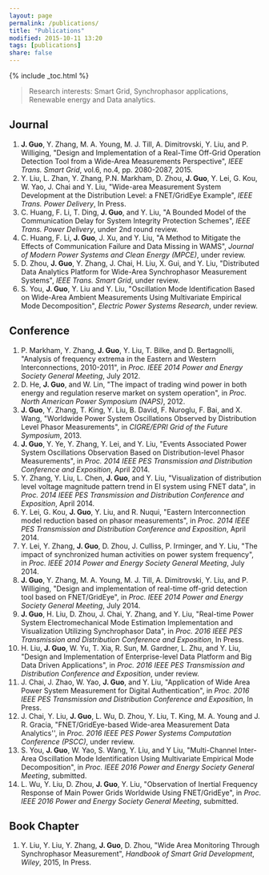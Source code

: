 ```yaml
---
layout: page
permalink: /publications/
title: "Publications"
modified: 2015-10-11 13:20
tags: [publications]
share: false
---
```

{% include _toc.html %}

> Research interests: Smart Grid, Synchrophasor applications, Renewable energy and Data analytics.

## Journal
1. **J. Guo**, Y. Zhang, M. A. Young, M. J. Till, A. Dimitrovski, Y. Liu, and P. Williging, "Design and Implementation of a Real-Time Off-Grid Operation Detection Tool from a Wide-Area Measurements Perspective", *IEEE Trans. Smart Grid*, vol.6, no.4, pp. 2080-2087, 2015. [<i class="fa fa-link"></i>](http://ieeexplore.ieee.org/lpdocs/epic03/wrapper.htm?arnumber=6894219)
2. Y. Liu, L. Zhan, Y. Zhang, P.N. Markham, D. Zhou, **J. Guo**, Y. Lei, G. Kou, W. Yao, J. Chai and Y. Liu, "Wide-area Measurement System Development at the Distribution Level: a FNET/GridEye Example", *IEEE Trans. Power Delivery*, In Press. [<i class="fa fa-link"></i>](https://ieeexplore.ieee.org/xpl/articleDetails.jsp?arnumber=7265090)
3. C. Huang, F. Li, T. Ding, **J. Guo**, and Y. Liu, "A Bounded Model of the Communication Delay for System Integrity Protection Schemes", *IEEE Trans. Power Delivery*, under 2nd round review.
4. C. Huang, F. Li, **J. Guo**, J. Xu,  and Y. Liu, "A Method to Mitigate the Effects of Communication Failure and Data Missing in WAMS", *Journal of Modern Power Systems and Clean Energy (MPCE)*, under review.
5. D. Zhou, **J. Guo**, Y. Zhang, J. Chai, H. Liu, X. Gui, and Y. Liu, "Distributed Data Analytics Platform for Wide-Area Synchrophasor Measurement Systems", *IEEE Trans. Smart Grid*, under review.
6. S. You, **J. Guo**, Y. Liu and Y. Liu, "Oscillation Mode Identification Based on Wide-Area Ambient Measurements Using Multivariate Empirical Mode Decomposition", *Electric Power Systems Research*, under review.

## Conference
1. P. Markham, Y. Zhang, **J. Guo**, Y. Liu, T. Bilke, and D. Bertagnolli, "Analysis of frequency extrema in the Eastern and Western Interconnections, 2010-2011", in *Proc. IEEE 2014 Power and Energy Society General Meeting*, July 2012. [<i class="fa fa-link"></i>](http://ieeexplore.ieee.org/lpdocs/epic03/wrapper.htm?arnumber=6345115)
2. D. He, **J. Guo**, and W. Lin, "The impact of trading wind power in both energy and regulation reserve market on system operation", in *Proc. North American Power Symposium (NAPS)*, 2012. [<i class="fa fa-link"></i>](http://ieeexplore.ieee.org/lpdocs/epic03/wrapper.htm?arnumber=6336399)
3. **J. Guo**, Y. Zhang, T. King, Y. Liu, B. David, F. Nuroglu, F. Bai, and X. Wang, "Worldwide Power System Oscillations Observed by Distribution Level Phasor Measurements", in *CIGRE/EPRI Grid of the Future Symposium*, 2013. 
4. **J. Guo**, Y. Ye, Y. Zhang, Y. Lei, and Y. Liu, "Events Associated Power System Oscillations Observation Based on Distribution-level Phasor Measurements", in *Proc. 2014 IEEE PES Transmission and Distribution Conference and Exposition*, April 2014. [<i class="fa fa-link"></i>](http://ieeexplore.ieee.org/lpdocs/epic03/wrapper.htm?arnumber=6863463)
5. Y. Zhang, Y. Liu, L. Chen, **J. Guo**, and Y. Liu, "Visualization of distribution level voltage magnitude pattern trend in EI system using FNET data", in *Proc. 2014 IEEE PES Transmission and Distribution Conference and Exposition*, April 2014. [<i class="fa fa-link"></i>](http://ieeexplore.ieee.org/lpdocs/epic03/wrapper.htm?arnumber=6863286)
6. Y. Lei, G. Kou, **J. Guo**, Y. Liu, and R. Nuqui, "Eastern Interconnection model reduction based on phasor measurements", in *Proc. 2014 IEEE PES Transmission and Distribution Conference and Exposition*, April 2014. [<i class="fa fa-link"></i>](http://ieeexplore.ieee.org/lpdocs/epic03/wrapper.htm?arnumber=6863418)
7. Y. Lei, Y. Zhang, **J. Guo**, D. Zhou, J. Culliss, P. Irminger, and Y. Liu, "The impact of synchronized human activities on power system frequency", in *Proc. IEEE 2014 Power and Energy Society General Meeting*, July 2014. [<i class="fa fa-link"></i>](http://ieeexplore.ieee.org/lpdocs/epic03/wrapper.htm?arnumber=6939472)
8. **J. Guo**, Y. Zhang, M. A. Young, M. J. Till, A. Dimitrovski, Y. Liu, and P. Williging, "Design and implementation of real-time off-grid detection tool based on FNET/GridEye", in *Proc. IEEE 2014 Power and Energy Society General Meeting*, July 2014. [<i class="fa fa-link"></i>](http://ieeexplore.ieee.org/lpdocs/epic03/wrapper.htm?arnumber=6939090)
9. **J. Guo**, H. Liu, D. Zhou, J. Chai, Y. Zhang, and Y. Liu, "Real-time Power System Electromechanical Mode Estimation Implementation and Visualization Utilizing Synchrophasor Data", in *Proc. 2016 IEEE PES Transmission and Distribution Conference and Exposition*, In Press. [<i class="fa fa-file-pdf-o"></i>](/docs/2016-TD-mode-estimation.pdf) 
10. H. Liu, **J. Guo**, W. Yu, T. Xia, R. Sun, M. Gardner, L. Zhu, and Y. Liu, "Design and Implementation of Enterprise-level Data Platform and Big Data Driven Applications", in *Proc. 2016 IEEE PES Transmission and Distribution Conference and Exposition*, under review.
11. J. Chai, J. Zhao, W. Yao, **J. Guo**, and Y. Liu, "Application of Wide Area Power System Measurement for Digital Authentication", in *Proc. 2016 IEEE PES Transmission and Distribution Conference and Exposition*, In Press.
12. J. Chai, Y. Liu, **J. Guo**, L. Wu, D. Zhou, Y. Liu, T. King, M. A. Young and J. R. Gracia, "FNET/GridEye-based Wide-area Measurement Data Analytics'', in *Proc. 2016 IEEE PES Power Systems Computation Conference (PSCC)*, under review.
13. S. You, **J. Guo**, W. Yao, S. Wang, Y. Liu, and Y Liu, "Multi-Channel Inter-Area Oscillation Mode Identification Using Multivariate Empirical Mode Decomposition", in *Proc. IEEE 2016 Power and Energy Society General Meeting*, submitted. 
14. L. Wu, Y. Liu, D. Zhou, **J. Guo**, Y. Liu, "Observation of Inertial Frequency Response of Main Power Grids Worldwide Using FNET/GridEye", in *Proc. IEEE 2016 Power and Energy Society General Meeting*, submitted. 

## Book Chapter
1. Y. Liu, Y. Liu, Y. Zhang, **J. Guo**, D. Zhou, "Wide Area Monitoring Through Synchrophasor Measurement", *Handbook of Smart Grid Development*, *Wiley*, 2015, In Press.
